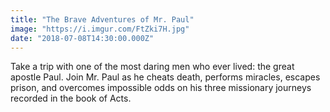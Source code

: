```yaml
---
title: "The Brave Adventures of Mr. Paul"
image: "https://i.imgur.com/FtZki7H.jpg"
date: "2018-07-08T14:30:00.000Z"
---
```

Take a trip with one of the most daring men who ever lived: the great apostle Paul. Join Mr. Paul as he cheats death, performs miracles, escapes prison, and overcomes impossible odds on his three missionary journeys recorded in the book of Acts.